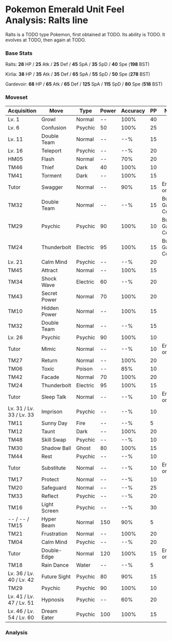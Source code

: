 # Pokemon Emerald Unit Feel Analysis: Ralts line

Ralts is a TODO type Pokemon, first obtained at TODO. Its ability is TODO. It evolves at TODO, then again at TODO.

### Base Stats

Ralts: **28** HP / **25** Atk / **25** Def / **45** SpA / **35** SpD / **40** Spe (**198** BST)

Kirlia: **38** HP / **35** Atk / **35** Def / **65** SpA / **55** SpD / **50** Spe (**278** BST)

Gardevoir: **68** HP / **65** Atk / **65** Def / **125** SpA / **115** SpD / **80** Spe (**518** BST)

### Moveset

|Acquisition             |Move        |Type    |Power|Accuracy|PP |Notes                    |
|---                     |---         |---     |---  |---     |---|---                      |
|Lv. 1                   |Growl       |Normal  |--   |100%    |40 |                         |
|Lv. 6                   |Confusion   |Psychic |50   |100%    |25 |                         |
|Lv. 11                  |Double Team |Normal  |--   |--%     |15 |                         |
|Lv. 16                  |Teleport    |Psychic |--   |--%     |20 |                         |
|HM05                    |Flash       |Normal  |--   |70%     |20 |                         |
|TM46                    |Thief       |Dark    |40   |100%    |10 |                         |
|TM41                    |Torment     |Dark    |--   |100%    |15 |                         |
|Tutor                   |Swagger     |Normal  |--   |90%     |15 |Emerald only             |
|TM32                    |Double Team |Normal  |--   |--%     |15 |Buy at Game Corner       |
|TM29                    |Psychic     |Psychic |90   |100%    |10 |Buy at Game Corner       |
|TM24                    |Thunderbolt |Electric|95   |100%    |15 |Buy at Game Corner       |
|Lv. 21                  |Calm Mind   |Psychic |--   |--%     |20 |                         |
|TM45                    |Attract     |Normal  |--   |100%    |15 |                         |
|TM34                    |Shock Wave  |Electric|60   |--%     |20 |                         |
|TM43                    |Secret Power|Normal  |70   |100%    |20 |                         |
|TM10                    |Hidden Power|Normal  |--   |100%    |15 |                         |
|TM32                    |Double Team |Normal  |--   |--%     |15 |                         |
|Lv. 26                  |Psychic     |Psychic |90   |100%    |10 |                         |
|Tutor                   |Mimic       |Normal  |--   |--%     |10 |Emerald only             |
|TM27                    |Return      |Normal  |--   |100%    |20 |                         |
|TM06                    |Toxic       |Poison  |--   |85%     |10 |                         |
|TM42                    |Facade      |Normal  |70   |100%    |20 |                         |
|TM24                    |Thunderbolt |Electric|95   |100%    |15 |                         |
|Tutor                   |Sleep Talk  |Normal  |--   |--%     |10 |Emerald only             |
|Lv. 31 / Lv. 33 / Lv. 33|Imprison    |Psychic |--   |--%     |10 |                         |
|TM11                    |Sunny Day   |Fire    |--   |--%     |5  |                         |
|TM12                    |Taunt       |Dark    |--   |100%    |20 |                         |
|TM48                    |Skill Swap  |Psychic |--   |--%     |10 |                         |
|TM30                    |Shadow Ball |Ghost   |80   |100%    |15 |                         |
|TM44                    |Rest        |Psychic |--   |--%     |10 |                         |
|Tutor                   |Substitute  |Normal  |--   |--%     |10 |Emerald only             |
|TM17                    |Protect     |Normal  |--   |--%     |10 |                         |
|TM20                    |Safeguard   |Normal  |--   |--%     |25 |                         |
|TM33                    |Reflect     |Psychic |--   |--%     |20 |                         |
|TM16                    |Light Screen|Psychic |--   |--%     |30 |                         |
|-- / -- / TM15          |Hyper Beam  |Normal  |150  |90%     |5  |                         |
|TM21                    |Frustration |Normal  |--   |100%    |20 |                         |
|TM04                    |Calm Mind   |Psychic |--   |--%     |20 |                         |
|Tutor                   |Double-Edge |Normal  |120  |100%    |15 |Emerald only             |
|TM18                    |Rain Dance  |Water   |--   |--%     |5  |                         |
|Lv. 36 / Lv. 40 / Lv. 42|Future Sight|Psychic |80   |90%     |15 |                         |
|TM29                    |Psychic     |Psychic |90   |100%    |10 |                         |
|Lv. 41 / Lv. 47 / Lv. 51|Hypnosis    |Psychic |--   |60%     |20 |                         |
|Lv. 46 / Lv. 54 / Lv. 60|Dream Eater |Psychic |100  |100%    |15 |                         |

### Analysis